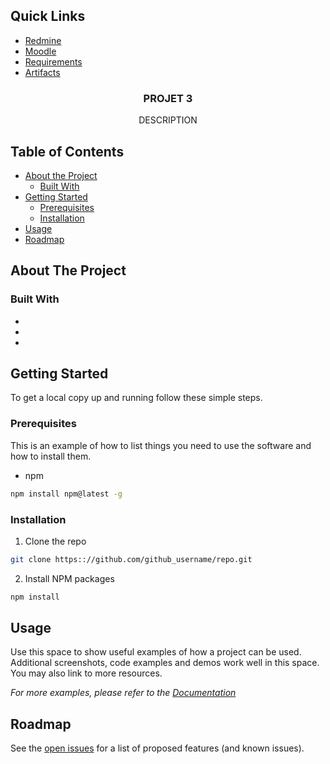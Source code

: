 ## Quick Links

- [Redmine](https://redmine.gi.polymtl.ca/projects/log3900-06?jump=welcome)
- [Moodle](https://moodle.polymtl.ca/course/view.php?id=985)
- [Requirements](https://docs.google.com/spreadsheets/d/10L4FsfWodPvQHkmUzja3fJy1-ZfjFNsNNXJYFfSjBx0/edit#gid=58266002)
- [Artifacts](https://drive.google.com/drive/folders/1vn4XskFl3zbJs6fnI25zDw1bJveeh81X)

<p align="center">
  <h3 align="center">PROJET 3</h3>
  <p align="center">
    DESCRIPTION
    </p>
</p>

<!-- TABLE OF CONTENTS -->

## Table of Contents

- [About the Project](#about-the-project)
  - [Built With](#built-with)
- [Getting Started](#getting-started)
  - [Prerequisites](#prerequisites)
  - [Installation](#installation)
- [Usage](#usage)
- [Roadmap](#roadmap)

<!-- ABOUT THE PROJECT -->

## About The Project

### Built With

- []()
- []()
- []()

<!-- GETTING STARTED -->

## Getting Started

To get a local copy up and running follow these simple steps.

### Prerequisites

This is an example of how to list things you need to use the software and how to install them.

- npm

```sh
npm install npm@latest -g
```

### Installation

1. Clone the repo

```sh
git clone https:://github.com/github_username/repo.git
```

2. Install NPM packages

```sh
npm install
```

<!-- USAGE EXAMPLES -->

## Usage

Use this space to show useful examples of how a project can be used. Additional screenshots, code examples and demos work well in this space. You may also link to more resources.

_For more examples, please refer to the [Documentation](https://example.com)_

<!-- ROADMAP -->

## Roadmap

See the [open issues](https://github.com/github_username/repo/issues) for a list of proposed features (and known issues).
